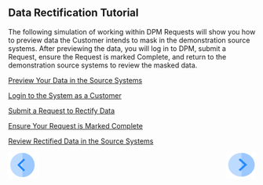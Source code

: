 ## Data Rectification Tutorial

The following simulation of working within DPM Requests will show you how to preview data the Customer intends to mask in the demonstration source systems. After previewing the data, you will log in to DPM, submit a Request, ensure the Request is marked Complete, and return to the demonstration source systems to review the masked data.

[Preview Your Data in the Source Systems](/articles/demo_project/DPM_Demo_Project/04_Rectify/03_02_Rectify_Preview_Your_Data.md)

[Login to the System as a Customer](/articles/demo_project/DPM_Demo_Project/04_Rectify/03_03_Rectify_Login.md)

[Submit a Request to Rectify Data](/articles/demo_project/DPM_Demo_Project/04_Rectify/03_04_Rectify_Submit_a_Request_to_Rectify.md)

[Ensure Your Request is Marked Complete](/articles/demo_project/DPM_Demo_Project/04_Rectify/03_05_Rectify_Ensure_Marked_Complete.md)

[Review Rectified Data in the Source Systems](/articles/demo_project/DPM_Demo_Project/04_Rectify/03_06_Rectify_Review_Your_Data.md)



[![Previous](/articles/demo_project/DPM_Demo_Project/images/Previous.png)]( /articles/demo_project/DPM_Demo_Project/04_Rectify/02_Rectify_Data_Introduction.md)[<img align="right" width="60" height="54" src="/articles/demo_project/DPM_Demo_Project/images/Next.png">](/articles/demo_project/DPM_Demo_Project/04_Rectify/03_02_Rectify_Preview_Your_Data.md)
